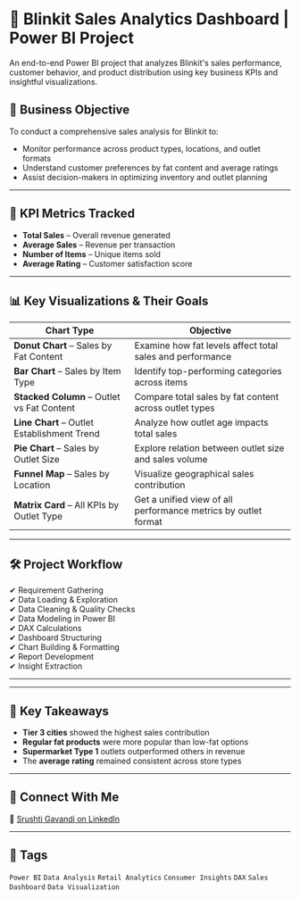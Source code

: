 # 🛒 Blinkit Sales Analytics Dashboard | Power BI Project

An end-to-end Power BI project that analyzes Blinkit's sales performance, customer behavior, and product distribution using key business KPIs and insightful visualizations.

## 🎯 Business Objective

To conduct a comprehensive sales analysis for Blinkit to:
- Monitor performance across product types, locations, and outlet formats
- Understand customer preferences by fat content and average ratings
- Assist decision-makers in optimizing inventory and outlet planning

---

## 📌 KPI Metrics Tracked

- **Total Sales** – Overall revenue generated  
- **Average Sales** – Revenue per transaction  
- **Number of Items** – Unique items sold  
- **Average Rating** – Customer satisfaction score  

---

## 📊 Key Visualizations & Their Goals

| Chart Type            | Objective |
|------------------------|----------|
| **Donut Chart** – Sales by Fat Content | Examine how fat levels affect total sales and performance |
| **Bar Chart** – Sales by Item Type | Identify top-performing categories across items |
| **Stacked Column** – Outlet vs Fat Content | Compare total sales by fat content across outlet types |
| **Line Chart** – Outlet Establishment Trend | Analyze how outlet age impacts total sales |
| **Pie Chart** – Sales by Outlet Size | Explore relation between outlet size and sales volume |
| **Funnel Map** – Sales by Location | Visualize geographical sales contribution |
| **Matrix Card** – All KPIs by Outlet Type | Get a unified view of all performance metrics by outlet format |

---

## 🛠 Project Workflow

✔ Requirement Gathering  
✔ Data Loading & Exploration  
✔ Data Cleaning & Quality Checks  
✔ Data Modeling in Power BI  
✔ DAX Calculations  
✔ Dashboard Structuring  
✔ Chart Building & Formatting  
✔ Report Development  
✔ Insight Extraction

---


---

## 🧠 Key Takeaways

- **Tier 3 cities** showed the highest sales contribution  
- **Regular fat products** were more popular than low-fat options  
- **Supermarket Type 1** outlets outperformed others in revenue  
- The **average rating** remained consistent across store types

---

## 🔗 Connect With Me

💼 [Srushti Gavandi on LinkedIn](https://www.linkedin.com/in/srushti-gavandi)

---

## 📌 Tags

`Power BI` `Data Analysis` `Retail Analytics` `Consumer Insights` `DAX` `Sales Dashboard` `Data Visualization`
